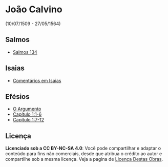 # João Calvino
(10/07/1509 - 27/05/1564)

<!-- ## Institutas da Religião Cristã
- [Institutas da Religião Cristã](as-institutas/index.md) -->

## Salmos
- [Salmos 134](salmo/134.md)

## Isaias
- [Comentários em Isaias](isaias/index.md)

## Efésios
- [O Argumento](efesios/argumento.md)
- [Capítulo 1:1-6](efesios/1.1-6.md)
- [Capítulo 1:7-12](efesios/1.7-12.md)

## Licença
**Licenciado sob a CC BY-NC-SA 4.0**: Você pode compartilhar e adaptar o conteúdo para fins não comerciais, desde que atribua o crédito ao autor e compartilhe sob a mesma licença. Veja a pagina de [Licença Destas Obras](LICENÇA.md).
